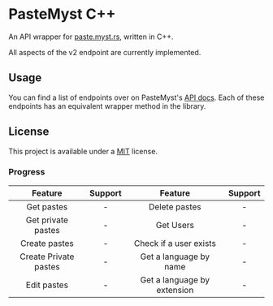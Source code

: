 # PasteMyst C++

An API wrapper for [paste.myst.rs](https://paste.myst.rs/), written in C++.

All aspects of the v2 endpoint are currently implemented.

<!-- ## Installation

You can install the library via vcpkg:

```bash
vcpkg install pastemyst
```
-->
## Usage
<!--
For example, information on a paste can be retrieved as such:

```ts
usage here
```
-->

You can find a list of endpoints over on PasteMyst's [API docs](https://paste.myst.rs/api-docs/). Each of these endpoints has an equivalent wrapper method in the library. 

## License

This project is available under a [MIT](./LICENSE) license.

<!--## Acknowledgements-->

### Progress


| Feature                |  Support  | Feature                     | Support |
| :--------------------: | :-------: | :--------------------------:| :------:|
| Get pastes             |  -       | Delete pastes               | -      | 
| Get private pastes     |  -       | Get Users                   | -      |  
| Create pastes          |  -       | Check if a user exists      | -      | 
| Create Private pastes  |  -       | Get a language by name      | -      | 
| Edit pastes            |  -       | Get a language by extension | -      |


<!-- ✔️ -->